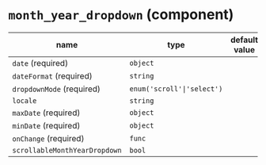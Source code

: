 # `month_year_dropdown` (component)

| name                          | type                       | default value | description |
| ----------------------------- | -------------------------- | ------------- | ----------- |
| `date` (required)             | `object`                   |               |             |
| `dateFormat` (required)       | `string`                   |               |             |
| `dropdownMode` (required)     | `enum('scroll'\|'select')` |               |             |
| `locale`                      | `string`                   |               |             |
| `maxDate` (required)          | `object`                   |               |             |
| `minDate` (required)          | `object`                   |               |             |
| `onChange` (required)         | `func`                     |               |             |
| `scrollableMonthYearDropdown` | `bool`                     |               |             |
